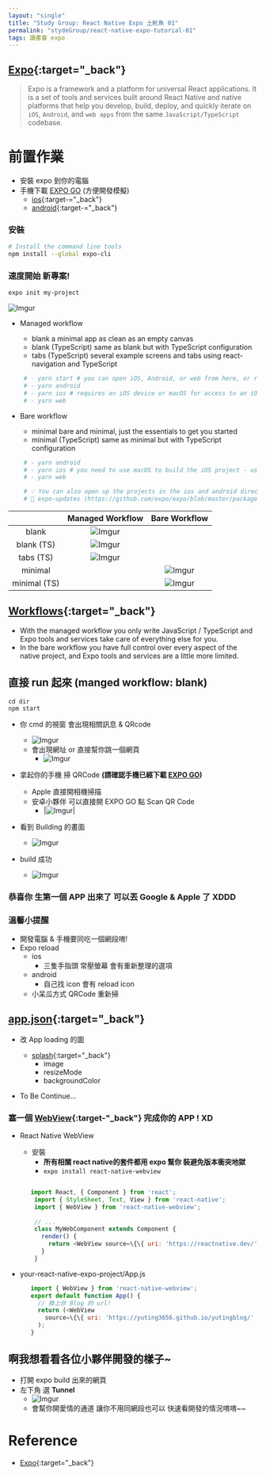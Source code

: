 ```yaml
---
layout: "single"
title: "Study Group: React Native Expo 土魠魚 01"
permalink: "stydeGroup/react-native-expo-tutorial-01"
tags: 讀書會 expo
---
```


## [Expo](https://docs.expo.dev/){:target="_back"}

> Expo is a framework and a platform for universal React applications. It is a set of tools and services built around React Native and native platforms that help you develop, build, deploy, and quickly iterate on `iOS`, `Android`, and `web apps` from the same `JavaScript/TypeScript` codebase.

# 前置作業
   - 安裝 expo 到你的電腦
   - 手機下載 [EXPO GO](https://expo.dev/client) (方便開發模擬)
     - [ios](https://apps.apple.com/us/app/expo-go/id982107779){:target-="_back"}
     - [android](https://play.google.com/store/apps/details?id=host.exp.exponent&hl=en&gl=US){:target-="_back"}

### 安裝

~~~bash
# Install the command line tools
npm install --global expo-cli
~~~


### 速度開始 新專案!

~~~bash
expo init my-project
~~~

![Imgur](https://i.imgur.com/x6IKPs0.png)

- Managed workflow 
   - blank                 a minimal app as clean as an empty canvas
   - blank (TypeScript)    same as blank but with TypeScript configuration
   - tabs (TypeScript)     several example screens and tabs using react-navigation and TypeScript

   ~~~py
    # - yarn start # you can open iOS, Android, or web from here, or run them directly with the commands below.
    # - yarn android
    # - yarn ios # requires an iOS device or macOS for access to an iOS simulator
    # - yarn web
   ~~~

- Bare workflow
   - minimal               bare and minimal, just the essentials to get you started
   - minimal (TypeScript)  same as minimal but with TypeScript configuration


   ~~~py
    # - yarn android
    # - yarn ios # you need to use macOS to build the iOS project - use managed workflow if you need to do iOS development without a Mac
    # - yarn web

    # 💡 You can also open up the projects in the ios and android directories with their respective IDEs.
    # 🚀 expo-updates (​https://github.com/expo/expo/blob/master/packages/expo-updates/README.md​) has been installed in your project. Before you do a release build, you'll need to configure a few values in Expo.plist and AndroidManifest.xml in order for updates to work.
   ~~~

||Managed Workflow| Bare Workflow |
|:--:|:--:|:--:|
| blank |![Imgur](https://i.imgur.com/W6m8T01.png)||
| blank (TS) |![Imgur](https://i.imgur.com/0Xpj5Ci.png)||
| tabs (TS) |![Imgur](https://i.imgur.com/c5m71vd.png)||
| minimal ||![Imgur](https://i.imgur.com/vljxDPO.png)|
| minimal (TS) ||![Imgur](https://i.imgur.com/UOYMPuw.png)|



## [Workflows](https://docs.expo.dev/introduction/managed-vs-bare/){:target="_back"}

 - With the managed workflow you only write JavaScript / TypeScript and Expo tools and services take care of everything else for you.
 - In the bare workflow you have full control over every aspect of the native project, and Expo tools and services are a little more limited.


## 直接 run 起來 (manged workflow: blank)

~~~
cd dir
npm start
~~~

- 你 cmd 的視窗 會出現相關訊息 & QRcode
   - ![Imgur](https://i.imgur.com/sZShMDg.png)
   - 會出現網址 or 直接幫你跳一個網頁
      - ![Imgur](https://i.imgur.com/8L10KQS.png)

- 拿起你的手機 掃 QRCode  __(請確認手機已經下載 [EXPO GO](https://expo.dev/client))__
   - Apple 直接開相機掃描
   - 安卓小夥伴 可以直接開 EXPO GO 點 Scan QR Code
     - |![Imgur](https://i.imgur.com/zrKbGdI.jpg)|

- 看到 Building 的畫面
  - ![Imgur](https://i.imgur.com/3OtVZan.jpg)

- build 成功

   - ![Imgur](https://i.imgur.com/MV3pmrI.jpg)

### 恭喜你 生第一個 APP 出來了 可以丟 Google & Apple 了 XDDD

### 溫馨小提醒

- 開發電腦 & 手機要同吃一個網段唷!
- Expo reload
  - ios 
    - 三隻手指頭 常壓螢幕 會有重新整理的選項
  - android 
    - 自己找 icon 會有 reload icon 
  - 小呆瓜方式 QRCode 重新掃

## [app.json](https://docs.expo.dev/versions/latest/config/app/){:target="_back"}

- 改 App loading 的圖
   - [splash](https://docs.expo.dev/versions/latest/config/app/#splash){:target="_back"}
      - image
      - resizeMode
      - backgroundColor

- To Be Continue...


### 塞一個 [WebView](https://github.com/react-native-webview/react-native-webview){:target-"_back"} 完成你的 APP ! XD

- React Native WebView

   - 安裝 
      - __所有相關 react native的套件都用 expo 幫你 裝避免版本衝突地獄__
     - `expo install react-native-webview`

   ~~~js

      import React, { Component } from 'react';
       import { StyleSheet, Text, View } from 'react-native';
       import { WebView } from 'react-native-webview';
       
       // ...
       class MyWebComponent extends Component {
         render() {
           return <WebView source=\{\{ uri: 'https://reactnative.dev/' \}\} />;
         }
       }
   ~~~
   


- your-react-native-expo-project/App.js

   ~~~js
      import { WebView } from 'react-native-webview';
      export default function App() {
        // 換上你 Blog 的 url!
        return (<WebView 
          source=\{\{ uri: 'https://yuting3656.github.io/yutingblog/' \}\} />
        );
      }
   ~~~


## 啊我想看看各位小夥伴開發的樣子~

- 打開 expo build 出來的網頁
- 左下角 選 __Tunnel__
  - ![Imgur](https://i.imgur.com/BMqYXoA.png)
  - 會幫你開愛情的通道 讓你不用同網段也可以 快速看開發的情況唷唷~~


# Reference

- [Expo](https://docs.expo.dev/introduction/managed-vs-bare/){:target="_back"}
